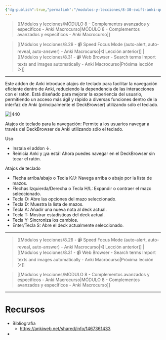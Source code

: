 ```yaml
---
{"dg-publish":true,"permalink":"/modulos-y-lecciones/8-30-swift-anki-quick-anki-navigation-with-keyboard-shortcuts-anki-macrocurso/","noteIcon":"","updated":"2024-05-15T22:20:33.204+02:00"}
---
```



> [[Módulos y lecciones/MÓDULO 8 - Complementos avanzados y específicos - Anki Macrocurso\|MÓDULO 8 - Complementos avanzados y específicos - Anki Macrocurso]]

> [[Módulos y lecciones/8.29 - 📹 Speed Focus Mode (auto-alert, auto-reveal, auto-answer) - Anki Macrocurso\|◁ Lección anterior]] | [[Módulos y lecciones/8.31 - 📹 Web Browser - Search terms Import texts and images automatically - Anki Macrocurso\|Próxima lección ▷]]

---

Este addon de Anki introduce atajos de teclado para facilitar la navegación eficiente dentro de Anki, reduciendo la dependencia de las interacciones con el ratón. Está diseñado para mejorar la experiencia del usuario, permitiendo un acceso más ágil y rápido a diversas funciones dentro de la interfaz de Anki (principalmente el DeckBrowser) utilizando sólo el teclado.

![|440](https://i.imgur.com/9igOgNK.gif)

Atajos de teclado para la navegación: Permite a los usuarios navegar a través del DeckBrowser de Anki utilizando sólo el teclado.

Uso
- Instala el addon ↓.
- Reinicia Anki y ¡ya está! Ahora puedes navegar en el DeckBrowser sin tocar el ratón.

Atajos de teclado
- Flecha arriba/abajo o Tecla K/J: Navega arriba o abajo por la lista de mazos.
- Flechas Izquierda/Derecha o Tecla H/L: Expandir o contraer el mazo seleccionado.
- Tecla O: Abre las opciones del mazo seleccionado.
- Tecla D: Muestra la lista de mazos.
- Tecla A: Añadir una nueva nota al deck actual.
- Tecla T: Mostrar estadísticas del deck actual.
- Tecla Y: Sincroniza los cambios.
- Enter/Tecla S: Abre el deck actualmente seleccionado.


---

> [[Módulos y lecciones/8.29 - 📹 Speed Focus Mode (auto-alert, auto-reveal, auto-answer) - Anki Macrocurso\|◁ Lección anterior]] | [[Módulos y lecciones/8.31 - 📹 Web Browser - Search terms Import texts and images automatically - Anki Macrocurso\|Próxima lección ▷]]

> [[Módulos y lecciones/MÓDULO 8 - Complementos avanzados y específicos - Anki Macrocurso\|MÓDULO 8 - Complementos avanzados y específicos - Anki Macrocurso]]

---

# Recursos
- Bibliografía
	- https://ankiweb.net/shared/info/1467361433
- 